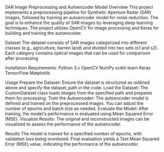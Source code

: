 SAR Image Preprocessing and Autoencoder Model
Overview
This project implements a preprocessing pipeline for Synthetic Aperture Radar (SAR) images, followed by training an autoencoder model for noise reduction. 
The goal is to enhance the quality of SAR images by leveraging deep learning techniques. The project utilizes OpenCV for image processing and Keras for building 
and training the autoencoder.

Dataset
The dataset consists of SAR images categorized into different classes (e.g., agriculture, barren land) and divided into two sets (s1 and s2).
Each category contains optical images that can be used for comparison after processing

Installation Requirements:
Python 3.x
OpenCV
NumPy
scikit-learn
Keras
TensorFlow
Matplotlib

Usage
Prepare the Dataset: Ensure the dataset is structured as outlined above and specify the dataset_path in the code.
Load the Dataset: The CustomDataset class loads images from the specified path and prepares them for processing.
Train the Autoencoder: The autoencoder model is defined and trained on the preprocessed images. You can adjust the number of epochs and batch size as needed.
Evaluate the Model: After training, the model's performance is evaluated using Mean Squared Error (MSE).
Visualize Results: The original and reconstructed images can be visualized to assess the performance of the autoencoder.

Results
The model is trained for a specified number of epochs, with validation loss being monitored.
Final evaluation yields a Test Mean Squared Error (MSE) value, indicating the performance of the autoencoder.
